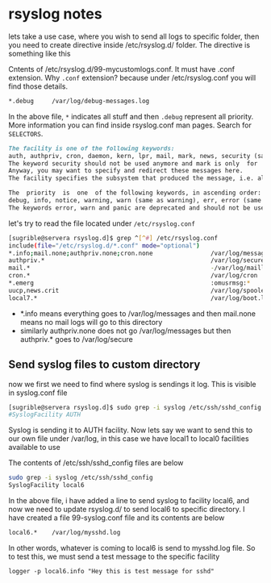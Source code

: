 # rsyslog notes

lets take a use case, where you wish to send all logs to specific folder, then you need to create directive inside /etc/rsyslog.d/ folder.
The directive is something like this

Cntents of /etc/rsyslog.d/99-mycustomlogs.conf. It must have .conf extension. Why `.conf` extension? because under /etc/rsyslog.conf you will find those details.

```bash
*.debug     /var/log/debug-messages.log
```

In the above file, `*` indicates all stuff and then `.debug` represent all priority. More information you can find inside rsyslog.conf man pages. Search for `SELECTORS`. 

```markdown
The facility is one of the following keywords: 
auth, authpriv, cron, daemon, kern, lpr, mail, mark, news, security (same as auth), syslog, user, uucp and local0 through local7. 
The keyword security should not be used anymore and mark is only  for  internal  use  and therefore should not be used in applications.  
Anyway, you may want to specify and redirect these messages here. 
The facility specifies the subsystem that produced the message, i.e. all mail programs log with the mail facility (LOG_MAIL) if they log using syslog.

The  priority  is  one  of the following keywords, in ascending order: 
debug, info, notice, warning, warn (same as warning), err, error (same as err), crit, alert, emerg, panic (same as emerg). 
The keywords error, warn and panic are deprecated and should not be used anymore.
```

let's try to read the file located under `/etc/rsyslog.conf`

```bash
[sugrible@servera rsyslog.d]$ grep ^[^#] /etc/rsyslog.conf
include(file="/etc/rsyslog.d/*.conf" mode="optional")
*.info;mail.none;authpriv.none;cron.none                /var/log/messages
authpriv.*                                              /var/log/secure
mail.*                                                  -/var/log/maillog
cron.*                                                  /var/log/cron
*.emerg                                                 :omusrmsg:*
uucp,news.crit                                          /var/log/spooler
local7.*                                                /var/log/boot.log
```

- *.info means everything goes to /var/log/messages and then mail.none means no mail logs will go to this directory
- similarly authpriv.none does not go /var/log/messages but then authpriv.* goes to /var/log/secure

## Send syslog files to custom directory

now we first we need to find where syslog is sendings it log. This is visible in syslog.conf file

```bash
[sugrible@servera rsyslog.d]$ sudo grep -i syslog /etc/ssh/sshd_config
#SyslogFacility AUTH
```

Syslog is sending it to AUTH facility. Now lets say we want to send this to our own file under /var/log, in this case we have local1 to local0 facilities available to use

The contents of /etc/ssh/sshd_config files are below

```bash
sudo grep -i syslog /etc/ssh/sshd_config
SyslogFacility local6
```

In the above file, i have added a line to send syslog to facility local6, and now we need to update rsyslog.d/ to send local6 to specific directory. I have created a file 99-syslog.conf file and its contents are below

```bash
local6.*	/var/log/mysshd.log
```

In other words, whatever is coming to local6 is send to mysshd.log file. So to test this, we must send a test message to the specific facility

`logger -p local6.info "Hey this is test message for sshd"`

